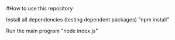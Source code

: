 #How to use this repository

Install all dependencies (testing dependent packages)
"npm install"

Run the main program
"node index.js"